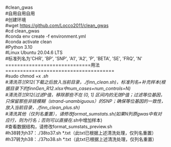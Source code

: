 #clean_gwas \
#自用自用自用 \
#创建环境 \
#wget https://github.com/Locco2011/clean_gwas \
#cd clean_gwas \
#conda env create -f environment.yml \
#conda activate clean \
#Python 3.10 \
#Linux Ubuntu 20.04.6 LTS \
#标准列名为'CHR', 'BP', 'SNP', 'A1', 'A2', 'P', 'BETA', 'SE', 'FRQ', 'N' \
=============================用法===================================== \
#sudo chmod +x *.sh \
#清洗芬兰R12(下载之后放入当前目录，./finn_clean.sh)，标准列名+补充样本(根据目录下的finnGen_R12.xlsx中num_cases+num_controls=N) \
#清洗芬兰R12(过滤P值，移除那些不在 (0, 1] 区间内的无效P值；过滤等位基因，只保留那些非链模糊（strand-unambiguous）的SNP；确保等位基因的一致性，放入当前目录，./finn_clean_plus.sh) \
#清洗其他（仅列名重置），请修改format_sumstats.sh(如果N列原gwas中有对应行，则为行名；否则可以直接在*.sh中增加样本) \
#查看数据结构，请修改format_sumstats_preview.sh \
#h38转为h37：./38to37.sh *.txt（此txt已根据上述清洗处理，仅列名重置） \
#h37转为h38：./37to38.sh *.txt（此txt已根据上述清洗处理，仅列名重置）


